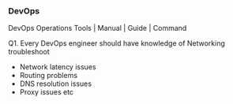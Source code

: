 ### DevOps
DevOps Operations Tools | Manual | Guide | Command

Q1. Every DevOps engineer should have knowledge of Networking troubleshoot

 - Network latency issues
 - Routing problems
 - DNS resolution issues
 - Proxy issues etc
